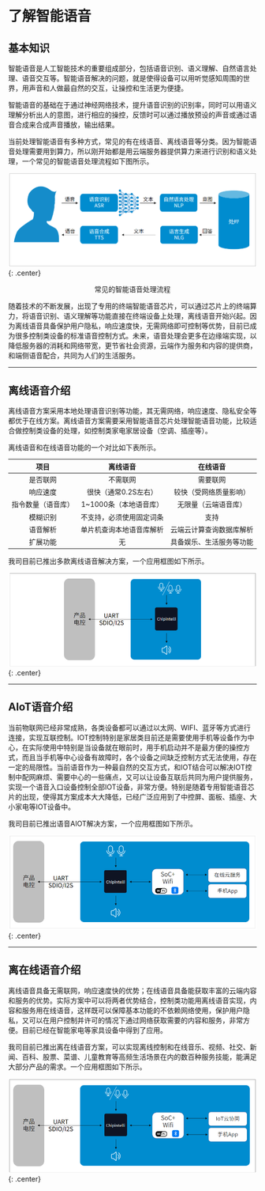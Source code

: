 # 了解智能语音

## 基本知识

智能语音是人工智能技术的重要组成部分，包括语音识别、语义理解、自然语言处理、语音交互等。智能语音解决的问题，就是使得设备可以用听觉感知周围的世界，用声音和人做最自然的交互，让操控和生活更为便捷。

智能语音的基础在于通过神经网络技术，提升语音识别的识别率，同时可以用语义理解分析出人的意图，进行相应的操控，反馈时可以通过播放预设的声音或通过语音合成来合成声音播放，输出结果。

当前处理智能语音有多种方式，常见的有在线语音、离线语音等分类。因为智能语音处理需要用到算力，所以刚开始都是用云端服务器提供算力来进行识别和语义处理，一个常见的智能语音处理流程如下图所示。

![语音处理流程111](img/了解智能语音-1.png){: .center}

<div align=center>常见的智能语音处理流程</div>

随着技术的不断发展，出现了专用的终端智能语音芯片，可以通过芯片上的终端算力，将语音识别、语义理解等功能直接在终端设备上处理，离线语音开始兴起。因为离线语音具备保护用户隐私，响应速度快，无需网络即可控制等优势，目前已成为很多控制类设备的标准语音控制方式。未来，语音处理会更多在边缘端实现，以降低服务器的消耗和网络带宽，更节省社会资源，云端作为服务和内容的提供商，和端侧语音配合，共同为人们的生活服务。

***

## 离线语音介绍

离线语音方案采用本地处理语音识别等功能，其无需网络，响应速度、隐私安全等都优于在线方案。离线语音方案需要采用智能语音芯片处理智能语音功能，比较适合做控制类设备的处理，如控制类家电家居设备（空调、插座等）。

离线语音和在线语音功能的一个对比如下表所示。

<center>

项目 | 离线语音 | 在线语音
:--: | :--: | :--:
是否联网 | 不需联网 | 需要联网
响应速度 | 很快（通常0.2S左右） | 较快（受网络质量影响）
指令数量（语音库） | 1~1000条（本地语音库） | 无限量（云端语音库）
模糊识别 | 不支持，必须使用固定词条 | 支持
语音解析 | 单片机查询本地语音库解析 | 云端云计算查询数据库解析
扩展功能 | 无 | 具备娱乐、生活服务等功能

</center>

我司目前已推出多款离线语音解决方案，一个应用框图如下所示。

![离线语音解决方案应用框图](img/了解智能语音-2.png){: .center}

***

## AIoT语音介绍

当前物联网已经非常成熟，各类设备都可以通过以太网、WIFI、蓝牙等方式进行连接，实现互联控制。IOT控制特别是家居类目前还是需要使用手机等设备作为中心，在实际使用中特别是当设备就在眼前时，用手机启动并不是最方便的操控方式，而且当手机等中心设备有故障时，各个设备之间缺乏控制方式无法使用，存在一定的局限性。当前语音作为一种最自然的交互方式，和IOT结合可以解决IOT控制中配网麻烦、需要中心的一些痛点，又可以让设备互联后共同为用户提供服务，实现一个语音入口设备控制全部IOT设备，非常方便。特别是随着专用智能语音芯片的出现，使得其方案成本大大降低，已经广泛应用到了中控屏、面板、插座、大小家电等IOT设备中。

我司目前已推出语音AIOT解决方案，一个应用框图如下所示。

![离线语音AIoT解决方案应用框图](img/了解智能语音-3.png){: .center}

***

## 离在线语音介绍

离线语音具备无需联网，响应速度快的优势；在线语音具备能获取丰富的云端内容和服务的优势。实际方案中可以将两者优势结合，控制类功能用离线语音实现，内容和服务用在线语音，这样既可以保障基本功能的不依赖网络使用，保护用户隐私，又可以在用户控制并许可的情况下通过网络获取需要的内容和服务，非常方便。目前已经在智能家电等家具设备中得到了应用。

我司目前已推出离在线语音方案，可以实现离线控制和在线音乐、视频、社交、新闻、百科、股票、菜谱、儿童教育等高频生活场景在内的数百种服务技能，能满足大部分产品的需求。一个应用框图如下所示。

![离线语音AIoT解决方案应用框图](img/了解智能语音-4.png){: .center}